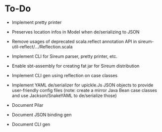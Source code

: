 To-Do
=====

* Implement pretty printer

* Preserves location infos in Model when de/serializing to JSON

* Remove usages of deprecated scala.reflect annotation API in sireum-util-reflect/.../Reflection.scala

* Implement CLI for Sireum parser, pretty printer, etc.

* Enable sbt-assembly for creating fat jar for Sireum distribution

* Implement CLI gen using reflection on case classes

* Implement YAML de/serializer for upickle.Js JSON objects to provide user-friendly config files
  (note: create a mirror Java Bean case classes and use Jackson/SnakeYAML to de/serialize those)

* Document Pilar

* Document JSON binding gen

* Document CLI gen

